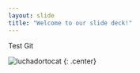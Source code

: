 ```yaml
---
layout: slide
title: "Welcome to our slide deck!"
---
```


Test Git

![luchadortocat](https://octodex.github.com/images/luchadortocat.png)
{: .center}
